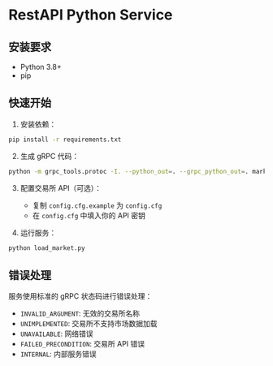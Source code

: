 # RestAPI Python Service

## 安装要求

- Python 3.8+
- pip

## 快速开始

1. 安装依赖：

```bash
pip install -r requirements.txt
```

2. 生成 gRPC 代码：
```bash
python -m grpc_tools.protoc -I. --python_out=. --grpc_python_out=. market_service.proto
```

3. 配置交易所 API（可选）：
   - 复制 `config.cfg.example` 为 `config.cfg`
   - 在 `config.cfg` 中填入你的 API 密钥


4. 运行服务：
```bash
python load_market.py
```

## 错误处理

服务使用标准的 gRPC 状态码进行错误处理：

- `INVALID_ARGUMENT`: 无效的交易所名称
- `UNIMPLEMENTED`: 交易所不支持市场数据加载
- `UNAVAILABLE`: 网络错误
- `FAILED_PRECONDITION`: 交易所 API 错误
- `INTERNAL`: 内部服务错误